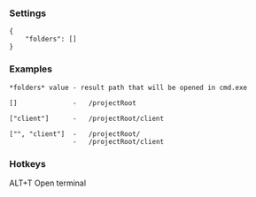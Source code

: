### Settings
```
{
    "folders": []
}
```

### Examples
```
*folders* value - result path that will be opened in cmd.exe

[]              -   /projectRoot

["client"]      -   /projectRoot/client

["", "client"]  -   /projectRoot/
                -   /projectRoot/client
```

### Hotkeys
ALT+T   Open terminal